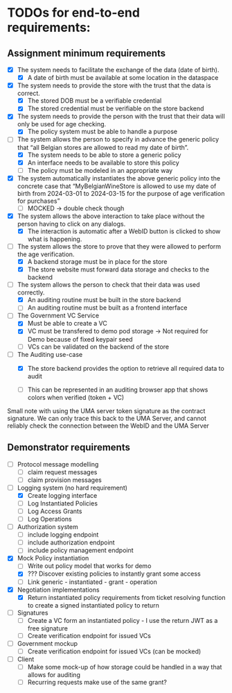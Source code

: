 # TODOs for end-to-end requirements:

## Assignment minimum requirements
- [X] The system needs to facilitate the exchange of the data (date of birth).
  - [X] A date of birth must be available at some location in the dataspace
- [X] The system needs to provide the store with the trust that the data is correct.
  - [X] The stored DOB must be a verifiable credential
  - [X] The stored credential must be verifiable on the store backend
- [X] The system needs to provide the person with the trust that their data will only be used for age checking.
  - [X] The policy system must be able to handle a purpose
- [ ] The system allows the person to specify in advance the generic policy that “all Belgian stores are allowed to read my date of birth”.
  - [X] The system needs to be able to store a generic policy
  - [X] An interface needs to be available to store this policy
  - [ ] The policy must be modeled in an appropriate way
- [X] The system automatically instantiates the above generic policy into the concrete case that “MyBelgianWineStore is allowed to use my date of birth from 2024-03-01 to 2024-03-15 for the purpose of age verification for purchases”
  - [ ] MOCKED -> double check though
- [X] The system allows the above interaction to take place without the person having to click on any dialogs.
  - [X] The interaction is automatic after a WebID button is clicked to show what is happening.
- [ ] The system allows the store to prove that they were allowed to perform the age verification.
  - [X] A backend storage must be in place for the store
  - [X] The store website must forward data storage and checks to the backend
- [ ] The system allows the person to check that their data was used correctly.
  - [X] An auditing routine must be built in the store backend
  - [ ] An auditing routine must be built as a frontend interface
- [ ] The Government VC Service
  - [X] Must be able to create a VC 
  - [X] VC must be transfered to demo pod storage -> Not required for Demo because of fixed keypair seed
  - [ ] VCs can be validated on the backend of the store
- [ ] The Auditing use-case
  - [X] The store backend provides the option to retrieve all required data to audit
  - [ ] This can be represented in an auditing browser app that shows colors when verified (token + VC)


Small note with using the UMA server token signature as the contract signature.
We can only trace this back to the UMA Server, and cannot reliably check the connection between the WebID and the UMA Server


## Demonstrator requirements
- [ ] Protocol message modelling
  - [ ] claim request messages
  - [ ] claim provision messages
- [ ] Logging system (no hard requirement)
  - [X] Create logging interface
  - [ ] Log Instantiated Policies
  - [ ] Log Access Grants
  - [ ] Log Operations
- [ ] Authorization system
  - [ ] include logging endpoint
  - [ ] include authorization endpoint 
  - [ ] include policy management endpoint
- [X] Mock Policy instantiation
  - [ ] Write out policy model that works for demo
  - [X] ??? Discover existing policies to instantly grant some access
  - [ ] Link generic - instantiated - grant - operation
- [x] Negotiation implementations
  - [X] Return instantiated policy requirements from ticket resolving function to create a signed instantiated policy to return
- [ ] Signatures
  - [ ] Create a VC form an instantiated policy - I use the return JWT as a free signature
  - [ ] Create verification endpoint for issued VCs 
- [ ] Government mockup
   - [ ] Create verification endpoint for issued VCs (can be mocked)
- [ ] Client
  - [ ] Make some mock-up of how storage could be handled in a way that allows for auditing
  - [ ] Recurring requests make use of the same grant?